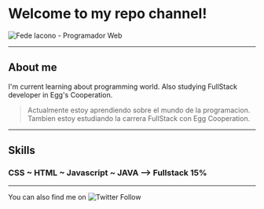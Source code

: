 # Welcome to my repo channel!

![Fede Iacono - Programador Web](https://raw.githubusercontent.com/Kikomori1/Kikomori1/master/assets/01.jpg)

***

## About me

I'm current learning about programming world. Also studying FullStack developer in Egg's Cooperation.

> Actualmente estoy aprendiendo sobre el mundo de la programacion. Tambien estoy estudiando la carrera FullStack con Egg Cooperation.

***

## Skills

### CSS  ~  HTML  ~  Javascript  ~  JAVA  --> Fullstack 15%

***

You can also find me on 
![Twitter Follow](https://img.shields.io/twitter/follow/Fedelbt?style=social)

